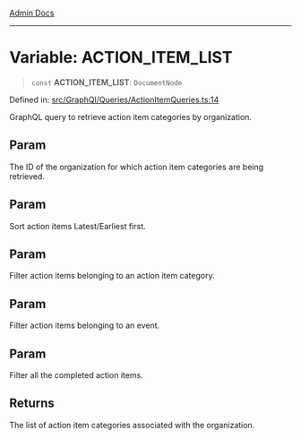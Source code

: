 [Admin Docs](/)

***

# Variable: ACTION\_ITEM\_LIST

> `const` **ACTION\_ITEM\_LIST**: `DocumentNode`

Defined in: [src/GraphQl/Queries/ActionItemQueries.ts:14](https://github.com/abhassen44/talawa-admin/blob/bb7b6d5252385a81ad100b897eb0cba4f7ba10d2/src/GraphQl/Queries/ActionItemQueries.ts#L14)

GraphQL query to retrieve action item categories by organization.

## Param

The ID of the organization for which action item categories are being retrieved.

## Param

Sort action items Latest/Earliest first.

## Param

Filter action items belonging to an action item category.

## Param

Filter action items belonging to an event.

## Param

Filter all the completed action items.

## Returns

The list of action item categories associated with the organization.
